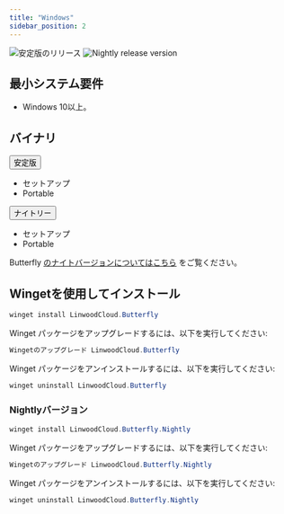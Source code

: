 ```yaml
---
title: "Windows"
sidebar_position: 2
---
```


![安定版のリリース](https://img.shields.io/badge/dynamic/yaml?color=c4840d&label=Stable&query=%24.version&url=https%3A%2F%2Fraw.githubusercontent.com%2FLinwoodDev%2Fbutterfly%2Fstable%2Fapp%2Fpubspec.yaml&style=for-the-badge) ![Nightly release version](https://img.shields.io/badge/dynamic/yaml?color=f7d28c&label=Nightly&query=%24.version&url=https%3A%2F%2Fraw.githubusercontent.com%2FLinwoodDev%2Fbutterfly%2Fnightly%2Fapp%2Fpubspec.yaml&style=for-the-badge)

## 最小システム要件

* Windows 10以上。

## バイナリ

<div className="row margin-bottom--lg padding--sm">
<div className="dropdown dropdown--hoverable margin--sm">
  <button className="button button--outline button--info button--lg">安定版</button>
  <ul className="dropdown__menu">
    <li>
      <DownloadButton after="/downloads/post-windows" className="dropdown__link" href="https://github.com/LinwoodDev/butterfly/releases/download/stable/linwood-butterfly-windows-setup.exe">
        セットアップ
      </DownloadButton>
    </li>
    <li>
      <DownloadButton after="/downloads/post-windows" className="dropdown__link" href="https://github.com/LinwoodDev/butterfly/releases/download/stable/linwood-butterfly-windows.zip">
        Portable
      </DownloadButton>
    </li>
  </ul>
</div>
<div className="dropdown dropdown--hoverable margin--sm">
  <button className="button button--outline button--danger button--lg">ナイトリー</button>
  <ul className="dropdown__menu">
    <li>
      <DownloadButton after="/downloads/post-windows" className="dropdown__link" href="https://github.com/LinwoodDev/butterfly/releases/download/nightly/linwood-butterfly-windows-setup.exe">
        セットアップ
      </DownloadButton>
    </li>
    <li>
      <DownloadButton after="/downloads/post-windows" className="dropdown__link" href="https://github.com/LinwoodDev/butterfly/releases/download/nightly/linwood-butterfly-windows.zip">
        Portable
      </DownloadButton>
    </li>
  </ul>
</div>
</div>

Butterfly [のナイトバージョンについてはこちら](/nightly) をご覧ください。

## Wingetを使用してインストール

```powershell
winget install LinwoodCloud.Butterfly
```

Winget パッケージをアップグレードするには、以下を実行してください:

```powershell
Wingetのアップグレード LinwoodCloud.Butterfly
```

Winget パッケージをアンインストールするには、以下を実行してください:

```powershell
winget uninstall LinwoodCloud.Butterfly
```

### Nightlyバージョン

```powershell
winget install LinwoodCloud.Butterfly.Nightly
```

Winget パッケージをアップグレードするには、以下を実行してください:

```powershell
Wingetのアップグレード LinwoodCloud.Butterfly.Nightly
```

Winget パッケージをアンインストールするには、以下を実行してください:

```powershell
winget uninstall LinwoodCloud.Butterfly.Nightly
```
